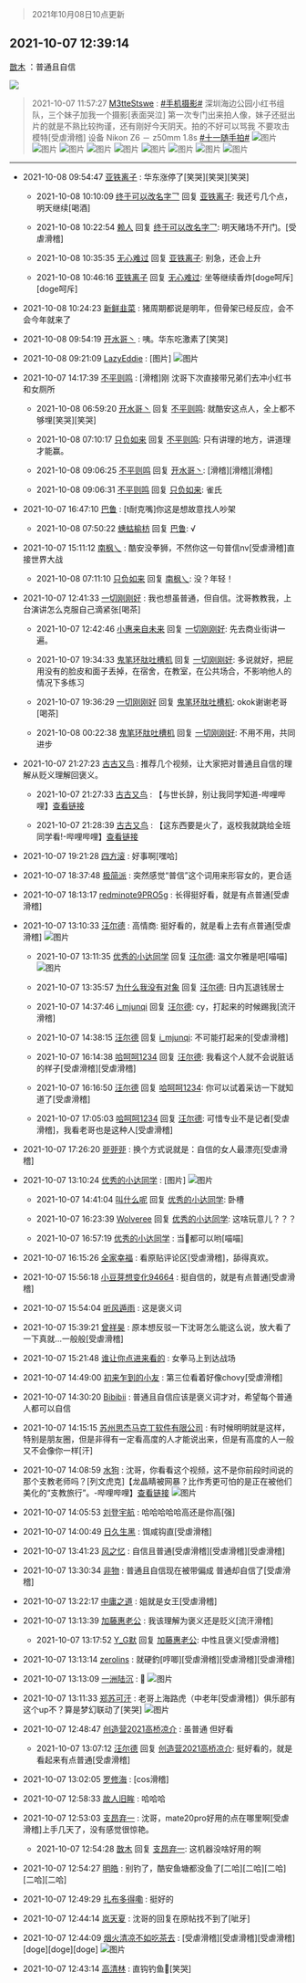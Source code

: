 > 2021年10月08日10点更新
<link rel="stylesheet" href="https://cdn.jsdelivr.net/gh/taotie6/sampleJSON@main/css/photo_show.css">
<meta name="referrer" content="no-referrer" />


 ## 2021-10-07 12:39:14 

 [㪚木](https://www.coolapk.com/feed/30521358?shareKey=ODdiN2U1ODVmMGFlNjE1ZTdlOTA~) ：普通且自信 

<div class="album">
<img class="img-item" src="https://image.coolapk.com/feed/2020/0606/14/1081091_625cb65a_5615_402@306x306.gif" />
</div>

> 2021-10-07 11:57:27 
> [M3tteStswe](https://www.coolapk.com/feed/30520530?shareKey=ZjBhN2JlNzE2N2M2NjE1ZTdlOTA~) : <a class="feed-link-tag" href="/t/手机摄影?type=0">#手机摄影#</a> 深圳海边公园小红书组队，三个妹子加我一个摄影[表面哭泣] 第一次专门出来拍人像，妹子还挺出片的就是不熟比较拘谨，还有刚好今天阴天。拍的不好可以骂我 不要攻击模特[受虐滑稽] 设备 Nikon Z6 － z50mm 1.8s <a class="feed-link-tag" href="/t/十一随手拍?type=0">#十一随手拍#</a> 
![图片](https://image.coolapk.com/feed/2021/1007/11/1104777_e739e2bc_9041_5731@2349x3530.jpeg)
![图片](https://image.coolapk.com/feed/2021/1007/11/1104777_ebe1849a_9041_5733@2125x3899.jpeg)
![图片](https://image.coolapk.com/feed/2021/1007/11/1104777_57d6be50_9041_5734@3024x2012.jpeg)
![图片](https://image.coolapk.com/feed/2021/1007/11/1104777_55c29840_9041_5736@2349x3530.jpeg)
![图片](https://image.coolapk.com/feed/2021/1007/11/1104777_11c8edd3_9041_5738@3425x2420.jpeg)
![图片](https://image.coolapk.com/feed/2021/1007/11/1104777_824430e3_9041_574@2096x3954.jpeg)
![图片](https://image.coolapk.com/feed/2021/1007/11/1104777_ff43c5e4_9041_5742@3530x2349.jpeg)
![图片](https://image.coolapk.com/feed/2021/1007/11/1104777_90aed0cd_9041_5744@2338x3547.jpeg)
![图片](https://image.coolapk.com/feed/2021/1007/11/1104777_a407e51d_9041_5745@2160x3840.jpeg)

 ------- 

- 2021-10-08 09:54:47 [亚铁离子](uid=2220712) : 华东涨停了[笑哭][笑哭][笑哭] 

    - 2021-10-08 10:10:09 [终于可以改名字乛](uid=1560563) 回复 [亚铁离子](uid=2220712): 我还亏几个点，明天继续[喝酒] 

    - 2021-10-08 10:22:54 [赖人](uid=488454) 回复 [终于可以改名字乛](uid=1560563): 明天赌场不开门。[受虐滑稽] 

    - 2021-10-08 10:35:35 [无心难过](uid=3681127) 回复 [亚铁离子](uid=2220712): 别急，还会上升 

    - 2021-10-08 10:46:16 [亚铁离子](uid=2220712) 回复 [无心难过](uid=3681127): 坐等继续香炸[doge呵斥][doge呵斥] 

- 2021-10-08 10:24:23 [新鲜韭菜](uid=1735035) : 猪周期都说是明年，但骨架已经反应，会不会今年就来了 

- 2021-10-08 09:54:19 [开水哥丶](uid=608451) : 咦。华东吃激素了[笑哭] 

- 2021-10-08 09:21:09 [LazyEddie](uid=1254742) : [图片] ![图片](https://image.coolapk.com/feed/2021/1008/09/1254742_6068_2734@828x1792.jpg)

- 2021-10-07 14:17:39 [不平则鸣](uid=6940259) : [滑稽]刚
沈哥下次直接带兄弟们去冲小红书和女厕所 

    - 2021-10-08 06:59:20 [开水哥丶](uid=608451) 回复 [不平则鸣](uid=6940259): 就酷安这点人，全上都不够埋[笑哭][笑哭] 

    - 2021-10-08 07:10:17 [只负如来](uid=1057736) 回复 [不平则鸣](uid=6940259): 只有讲理的地方，讲道理才能赢。 

    - 2021-10-08 09:06:25 [不平则鸣](uid=6940259) 回复 [开水哥丶](uid=608451): [滑稽][滑稽][滑稽] 

    - 2021-10-08 09:06:31 [不平则鸣](uid=6940259) 回复 [只负如来](uid=1057736): 雀氏 

- 2021-10-07 16:47:10 [巴鲁](uid=810344) : [t耐克嘴]你这是想故意找人吵架 

    - 2021-10-08 07:50:22 [蟪蛄榆枋](uid=1225127) 回复 [巴鲁](uid=810344): √ 

- 2021-10-07 15:11:12 [南枫乀](uid=764080) : 酷安没拳狮，不然你这一句普信nv[受虐滑稽]直接世界大战 

    - 2021-10-08 07:11:10 [只负如来](uid=1057736) 回复 [南枫乀](uid=764080): 没？年轻！ 

- 2021-10-07 12:41:33 [一切刚刚好](uid=701389) : 我也想虽普通，但自信。沈哥教教我，上台演讲怎么克服自己滴紧张[喝茶] 

    - 2021-10-07 12:42:46 [小惠来自未来](uid=847097) 回复 [一切刚刚好](uid=701389): 先去商业街讲一遍。 

    - 2021-10-07 19:34:33 [鬼笔环肽吐槽机](uid=5538134) 回复 [一切刚刚好](uid=701389): 多说就好，把屁用没有的脸皮和面子丢掉，在宿舍，在教室，在公共场合，不影响他人的情况下多练习 

    - 2021-10-07 19:36:29 [一切刚刚好](uid=701389) 回复 [鬼笔环肽吐槽机](uid=5538134): okok谢谢老哥[喝茶] 

    - 2021-10-08 00:22:38 [鬼笔环肽吐槽机](uid=5538134) 回复 [一切刚刚好](uid=701389): 不用不用，共同进步 

- 2021-10-07 21:27:23 [古古又鸟](uid=1049013) : 推荐几个视频，让大家把对普通且自信的理解从贬义理解回褒义。 

    - 2021-10-07 21:27:33 [古古又鸟](uid=1049013) : 【与世长辞，别让我同学知道-哔哩哔哩】<a class="feed-link-url" href="https://b23.tv/lcV4ap" title="https://b23.tv/lcV4ap" target="_blank" rel="nofollow">查看链接</a> 

    - 2021-10-07 21:28:39 [古古又鸟](uid=1049013) : 【这东西要是火了，返校我就跳给全班同学看!-哔哩哔哩】<a class="feed-link-url" href="https://b23.tv/rWBNSn" title="https://b23.tv/rWBNSn" target="_blank" rel="nofollow">查看链接</a> 

- 2021-10-07 19:21:28 [四方滚](uid=851755) : 好事啊[嘿哈] 

- 2021-10-07 18:37:48 [极简派](uid=2476378) : 突然感觉“普信”这个词用来形容女的，更合适 

- 2021-10-07 18:13:17 [redminote9PRO5g](uid=5832868) : 长得挺好看，就是有点普通[受虐滑稽] 

- 2021-10-07 13:10:33 [汪尔德](uid=1595236) : 高情商: 挺好看的，就是看上去有点普通[受虐滑稽] ![图片](https://image.coolapk.com/feed/2021/1007/13/1595236_3848f262_3431_7644@481x497.jpeg)

    - 2021-10-07 13:11:35 [优秀的小达同学](uid=3114536) 回复 [汪尔德](uid=1595236): 温文尔雅是吧[喵喵] ![图片](https://image.coolapk.com/feed/2021/1007/13/3114536_2245462a_3492_2898@690x927.jpeg)

    - 2021-10-07 13:35:57 [为什么我没有对象](uid=2236988) 回复 [汪尔德](uid=1595236): 日内瓦退钱居士 

    - 2021-10-07 14:37:46 [i_mjunqi](uid=399564) 回复 [汪尔德](uid=1595236): cy，打起来的时候踢我[流汗滑稽] 

    - 2021-10-07 14:38:15 [汪尔德](uid=1595236) 回复 [i_mjunqi](uid=399564): 不可能打起来的[受虐滑稽] 

    - 2021-10-07 16:14:38 [哈呵呵1234](uid=2413755) 回复 [汪尔德](uid=1595236): 我看这个人就不会说脏话的样子[受虐滑稽][受虐滑稽] 

    - 2021-10-07 16:16:50 [汪尔德](uid=1595236) 回复 [哈呵呵1234](uid=2413755): 你可以试着采访一下就知道了[受虐滑稽] 

    - 2021-10-07 17:05:03 [哈呵呵1234](uid=2413755) 回复 [汪尔德](uid=1595236): 可惜专业不是记者[受虐滑稽]，我看老哥也是这种人[受虐滑稽] 

- 2021-10-07 17:26:20 [戼戼戼](uid=4044548) : 换个方式说就是：自信的女人最漂亮[受虐滑稽] 

- 2021-10-07 13:10:24 [优秀的小达同学](uid=3114536) : [图片] ![图片](https://image.coolapk.com/feed/2021/1007/13/3114536_74d4fd8b_3418_1937@341x196.gif)

    - 2021-10-07 14:41:04 [叫什么呢](uid=860840) 回复 [优秀的小达同学](uid=3114536): 卧槽 

    - 2021-10-07 16:23:39 [Wolveree](uid=3291395) 回复 [优秀的小达同学](uid=3114536): 这啥玩意儿？？？ 

    - 2021-10-07 16:57:19 [优秀的小达同学](uid=3114536) : 当🐶都可以哟[喵喵] 

- 2021-10-07 16:15:26 [全家幸福](uid=2237599) : 看原贴评论区[受虐滑稽]，舔得真欢。 

- 2021-10-07 15:56:18 [小豆芽想变化94664](uid=5184191) : 挺自信的，就是有点普通[受虐滑稽] 

- 2021-10-07 15:54:04 [听风遁雨](uid=1349084) : 这是褒义词 

- 2021-10-07 15:39:21 [曾祥昊](uid=6695078) : 原本想反驳一下沈哥怎么能这么说，放大看了一下真就…一般般[受虐滑稽] 

- 2021-10-07 15:21:48 [谁让你点进来看的](uid=1348471) : 女拳马上到达战场 

- 2021-10-07 14:49:00 [初来乍到的小友](uid=11462281) : 第三位看着好像chovy[受虐滑稽] 

- 2021-10-07 14:30:20 [Bibibii](uid=689320) : 普通且自信应该是褒义词才对，希望每个普通人都可以自信 

- 2021-10-07 14:15:15 [苏州思杰马克丁软件有限公司](uid=639862) : 有时候明明就是这样，特别是朋友圈，但是非得有一定看高度的人才能说出来，但是有高度的人一般又不会像你一样[汗] 

- 2021-10-07 14:08:59 [水狗](uid=1827990) : 沈哥，你看看这个视频，这不是你前段时间说的那个支教老师吗？[列文虎克]【龙晶睛被网暴？比作秀更可怕的是正在被他们美化的“支教旅行”。-哔哩哔哩】<a class="feed-link-url" href="https://b23.tv/OmX9PJ" title="https://b23.tv/OmX9PJ" target="_blank" rel="nofollow">查看链接</a> ![图片](https://image.coolapk.com/feed/2021/1007/14/1827990_207d92e5_6927_955@1344x2772.jpeg)

- 2021-10-07 14:05:53 [刘登宇航](uid=571170) : 哈哈哈哈哈高还是你高[强] 

- 2021-10-07 14:00:49 [日久生黑](uid=1062678) : 饵咸钩直[受虐滑稽] 

- 2021-10-07 13:41:23 [风之忆](uid=3924354) : 自信且普通[受虐滑稽][受虐滑稽][受虐滑稽] 

- 2021-10-07 13:30:34 [非物](uid=2190248) : 普通且自信现在被带偏成  普通却自信了[受虐滑稽] 

- 2021-10-07 13:22:17 [中庸之道](uid=2894334) : 姐就是女王[受虐滑稽] 

- 2021-10-07 13:13:39 [加藤惠老公](uid=1266680) : 我该理解为褒义还是贬义[流汗滑稽] 

    - 2021-10-07 13:17:52 [Y_G默](uid=1158219) 回复 [加藤惠老公](uid=1266680): 中性且褒义[受虐滑稽] 

- 2021-10-07 13:13:14 [zerolins](uid=4255244) : 就硬釣[哼唧][受虐滑稽][受虐滑稽][受虐滑稽] 

- 2021-10-07 13:13:09 [一洲陆沉](uid=889471) : 🎣 ![图片](https://image.coolapk.com/feed/2021/1007/13/889471_9534e2d2_3586_3365@397x398.gif)

- 2021-10-07 13:11:33 [郑苏可汗](uid=678781) : 老哥上海路虎（中老年[受虐滑稽]）俱乐部有这个up不？算是梦幻联动了[笑哭] ![图片](https://image.coolapk.com/feed/2021/1007/13/678781_eabf4e48_3492_4347@2560x1394.jpeg)

- 2021-10-07 12:48:47 [创造营2021高桥凉介](uid=685087) : 虽普通 但好看 

    - 2021-10-07 13:07:12 [汪尔德](uid=1595236) 回复 [创造营2021高桥凉介](uid=685087): 挺好看的，就是看起来有点普通[受虐滑稽] 

- 2021-10-07 13:02:05 [罗修海](uid=3774701) : [cos滑稽] 

- 2021-10-07 12:58:33 [故人旧眸](uid=5481001) : 哈哈哈 

- 2021-10-07 12:53:03 [支昂弃一](uid=2297834) : 沈哥，mate20pro好用的点在哪里啊[受虐滑稽]上手几天了，没有感觉很惊艳。 

    - 2021-10-07 12:54:28 [㪚木](uid=1081091) 回复 [支昂弃一](uid=2297834): 这机器没啥好用的啊 

- 2021-10-07 12:54:27 [明皓](uid=1682514) : 别钓了，酷安鱼塘都没鱼了[二哈][二哈][二哈][二哈][二哈] 

- 2021-10-07 12:49:29 [扎布多得嘞](uid=1778156) : 挺好的 

- 2021-10-07 12:44:14 [岚天夏](uid=1974131) : 沈哥的回复在原帖找不到了[呲牙] 

- 2021-10-07 12:44:09 [烟火清凉不如吃茶去](uid=4279524) : [受虐滑稽][受虐滑稽][受虐滑稽][doge][doge][doge] ![图片](https://image.coolapk.com/feed/2021/0917/10/2447574_fa8226e5_6616_7717@403x227.gif)

- 2021-10-07 12:43:14 [高清林](uid=8114305) : 直钩钓鱼🎣[笑哭] 

